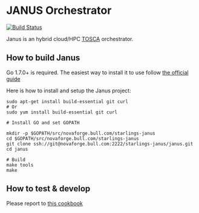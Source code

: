 # JANUS Orchestrator

[![Build Status](http://129.184.11.223/buildStatus/icon?job=Janus---BUILD)](http://129.184.11.223/job/Janus---BUILD)

Janus is an hybrid cloud/HPC [TOSCA](http://docs.oasis-open.org/tosca/TOSCA-Simple-Profile-YAML/v1.0/TOSCA-Simple-Profile-YAML-v1.0.html) orchestrator.


## How to build Janus

Go 1.7.0+ is required. The easiest way to install it to use follow [the official guide](https://golang.org/doc/install)

Here is how to install and setup the Janus project:

    sudo apt-get install build-essential git curl
    # Or
    sudo yum install build-essential git curl
    
    # Install GO and set GOPATH
    
    mkdir -p $GOPATH/src/novaforge.bull.com/starlings-janus
    cd $GOPATH/src/novaforge.bull.com/starlings-janus
    git clone ssh://git@novaforge.bull.com:2222/starlings-janus/janus.git
    cd janus

    # Build 
    make tools
    make

## How to test & develop 

Please report to [this cookbook](https://confluence.sdmc.ao-srv.com/x/UoRIAw)
